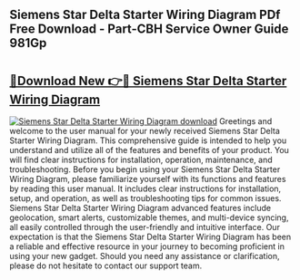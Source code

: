 ## Siemens Star Delta Starter Wiring Diagram PDf Free Download - Part-CBH Service Owner Guide 981Gp

# <h2><a href="http://dfscdu8.blite.top/?on=Siemens+Star+Delta+Starter+Wiring+Diagram">🔗Download New 👉🔴 Siemens Star Delta Starter Wiring Diagram</a></h2>

[![Siemens Star Delta Starter Wiring Diagram download](https://i.imgur.com/lujVjoI.png)](http://dfscdu8.blite.top/?on=Siemens+Star+Delta+Starter+Wiring+Diagram)
Greetings and welcome to the user manual for your newly received Siemens Star Delta Starter Wiring Diagram. This comprehensive guide is intended to help you understand and utilize all of the features and benefits of your product. You will find clear instructions for installation, operation, maintenance, and troubleshooting. Before you begin using your Siemens Star Delta Starter Wiring Diagram, please familiarize yourself with its functions and features by reading this user manual. It includes clear instructions for installation, setup, and operation, as well as troubleshooting tips for common issues. Siemens Star Delta Starter Wiring Diagram advanced features include geolocation, smart alerts, customizable themes, and multi-device syncing, all easily controlled through the user-friendly and intuitive interface. Our expectation is that the Siemens Star Delta Starter Wiring Diagram has been a reliable and effective resource in your journey to becoming proficient in using your new gadget. Should you need any assistance or clarification, please do not hesitate to contact our support team.
